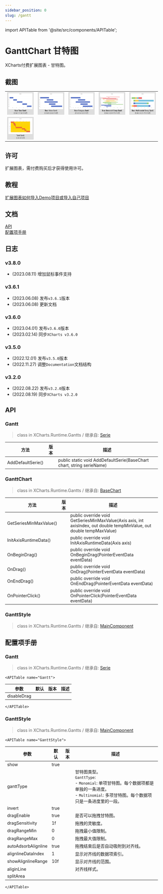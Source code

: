 ```yaml
---
sidebar_position: 0
slug: /gantt
---
```

import APITable from '@site/src/components/APITable';

# GanttChart 甘特图

XCharts付费扩展图表 - 甘特图。

## 截图

||||||
| :--: | :--: | :--: | :--: | :--: |
|![Gantt01](img/Gantt01.png) |![Gantt02](img/Gantt02.png) |![Gantt03](img/Gantt03.png) |![Gantt04](img/Gantt04.png) |![Gantt05](img/Gantt05.png) |![Gantt06](img/Gantt06.png) |
|![Gantt07](img/Gantt07.png) |

## 许可

扩展图表，需付费购买后才获得使用许可。

## 教程

[扩展图表如何导入Demo项目或导入自己项目](https://github.com/XCharts-Team/XCharts-Demo)

## 文档

[API](#api)  
[配置项手册](#配置项手册)  

## 日志

### v3.8.0

* (2023.08.11) 增加鼠标事件支持

### v3.6.1

* (2023.06.08) 发布`v3.6.1`版本
* (2023.06.08) 更新文档

### v3.6.0

* (2023.04.01) 发布`v3.6.0`版本
* (2023.02.14) 同步`XCharts v3.6.0`

### v3.5.0

* (2022.12.01) 发布`v3.5.0`版本
* (2022.11.27) 调整`Documentation`文档结构

### v3.2.0

* (2022.08.22) 发布`v3.2.0`版本
* (2022.08.19) 同步`XCharts v3.2.0`

## API

### Gantt

> class in XCharts.Runtime.Gantts / 继承自: [Serie](https://xcharts-team.github.io/docs/api#serie)


|方法|版本|描述|
|--|--|--|
|AddDefaultSerie()||public static void AddDefaultSerie(BaseChart chart, string serieName)|

### GanttChart

> class in XCharts.Runtime.Gantts / 继承自: [BaseChart](https://xcharts-team.github.io/docs/api#basechart)


|方法|版本|描述|
|--|--|--|
|GetSeriesMinMaxValue()||public override void GetSeriesMinMaxValue(Axis axis, int axisIndex, out double tempMinValue, out double tempMaxValue)|
|InitAxisRuntimeData()||public override void InitAxisRuntimeData(Axis axis)|
|OnBeginDrag()||public override void OnBeginDrag(PointerEventData eventData)|
|OnDrag()||public override void OnDrag(PointerEventData eventData)|
|OnEndDrag()||public override void OnEndDrag(PointerEventData eventData)|
|OnPointerClick()||public override void OnPointerClick(PointerEventData eventData)|

### GanttStyle

> class in XCharts.Runtime.Gantts / 继承自: [MainComponent](https://xcharts-team.github.io/docs/api#maincomponent)


## 配置项手册

### Gantt

> class in XCharts.Runtime.Gantts / 继承自: [Serie](https://xcharts-team.github.io/docs/configuration#serie)

```mdx-code-block
<APITable name="Gantt">
```

|参数|默认|版本|描述|
|--|--|--|--|
|disableDrag|||

```mdx-code-block
</APITable>
```

### GanttStyle

> class in XCharts.Runtime.Gantts / 继承自: [MainComponent](https://xcharts-team.github.io/docs/configuration#maincomponent)

```mdx-code-block
<APITable name="GanttStyle">
```

|参数|默认|版本|描述|
|--|--|--|--|
|show|true||
|ganttType|||甘特图类型。<br/>`GanttType`:<br/>- `Monomial`: 单项甘特图。每个数据项都是单独的一条进度。<br/>- `Multinomial`: 多项甘特图。每个数据项只是一条进度里的一段。<br/>|
|invert|true||
|dragEnable|true||是否可以拖拽甘特图。
|dragSensitivity|1f||拖拽的灵敏度。
|dragRangeMin|0||拖拽最小值限制。
|dragRangeMax|0||拖拽最大值限制。
|autoAdsorbAlignline|true||拖拽结束后是否自动吸附到对齐线。
|alignlineDataIndex|1||显示对齐线的数据项索引。
|showAlignlineRange|10f||显示对齐线的范围。
|aliginLine|||对齐线样式。
|splitArea|||

```mdx-code-block
</APITable>
```

